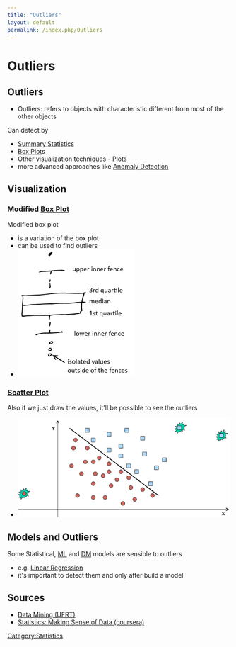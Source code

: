 ```yaml
---
title: "Outliers"
layout: default
permalink: /index.php/Outliers
---
```


# Outliers

## Outliers
- Outliers: refers to objects with characteristic different from most of the other objects

Can detect by
- [Summary Statistics](Summary_Statistics) 
- [Box Plot](Box_Plot)s
- Other visualization techniques - [Plot](Plot)s
- more advanced approaches like [Anomaly Detection](Anomaly_Detection)

## Visualization
### Modified [Box Plot](Box_Plot)
Modified box plot
- is a variation of the box plot
- can be used to find outliers 
- <img src="https://raw.githubusercontent.com/alexeygrigorev/wiki-figures/master/crs/da/boxplot-modified.png" alt="Image">

### [Scatter Plot](Scatter_Plot)
Also if we just draw the values, it'll be possible to see the outliers 
- <img src="https://raw.githubusercontent.com/alexeygrigorev/wiki-figures/master/ufrt/kddm/outliers-regression.png" alt="Image">


## Models and Outliers
Some Statistical, [ML](Machine_Learning) and [DM](Data_Mining) models are sensible to outliers
- e.g. [Linear Regression](Linear_Regression)
- it's important to detect them and only after build a model


## Sources
- [Data Mining (UFRT)](Data_Mining_(UFRT))
- [Statistics: Making Sense of Data (coursera)](Statistics__Making_Sense_of_Data_(coursera))

[Category:Statistics](Category_Statistics)